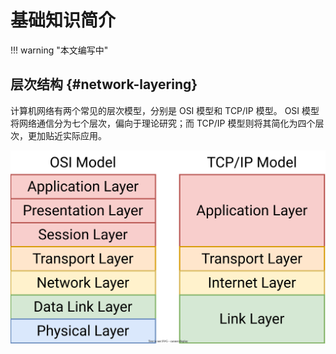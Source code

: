 # 基础知识简介

!!! warning "本文编写中"

## 层次结构 {#network-layering}

计算机网络有两个常见的层次模型，分别是 OSI 模型和 TCP/IP 模型。
OSI 模型将网络通信分为七个层次，偏向于理论研究；而 TCP/IP 模型则将其简化为四个层次，更加贴近实际应用。

![网络层次结构](../../images/osi-vs-tcpip.svg)
